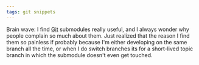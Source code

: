 ```yaml
---
tags: git snippets
---
```


Brain wave: I find [Git](/wiki/Git) submodules really useful, and I always wonder why people complain so much about them. Just realized that the reason I find them so painless if probably because I'm either developing on the same branch all the time, or when I do switch branches its for a short-lived topic branch in which the submodule doesn't even get touched.
